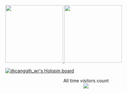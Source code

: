 <!---
███▒▒▒▒▒▒▒ load

canggihwr/canggihwr is a ✨ special ✨ repository because its `README.md` (this file) appears on your GitHub profile.
You can click the Preview link to take a look at your changes.

[![Canggih WR's GitHub stats](https://github-readme-stats.vercel.app/api?username=canggihwr&show_icons=true&theme=tokyonight&hide=issues)](https://github.com/canggihwr/github-readme-stats)
[![Top Langs](https://github-readme-stats.vercel.app/api/top-langs/?username=canggihwr&layout=compact&show_icons=true&theme=tokyonight&hide=html)](https://github.com/canggihwr/github-readme-stats)
--->

<p style="width: 100%;">
<a href="https://github.com/canggihwr">
  <img height="180em" src="https://github-readme-stats-eight-theta.vercel.app/api?username=canggihwr&show_icons=true&theme=tokyonight&include_all_commits=true&count_private=true"/>
  <img height="180em" src="https://github-readme-stats-eight-theta.vercel.app/api/top-langs/?username=canggihwr&layout=compact&langs_count=6&theme=tokyonight&hide=html"/>
</a>
</p>

[![@canggih_wr's Holopin board](https://holopin.me/canggih_wr)](https://holopin.io/@canggih_wr)

<p align="center"> 
  All time visitors count<br>
  <img src="https://profile-counter.glitch.me/canggihwr/count.svg" />
</p>

<!---
[![Canggih Wahyu Rinaldi's GitHub Activity Graph](https://activity-graph.herokuapp.com/graph?username=canggihwr&theme=rogue)](https://github.com/canggihwr)
--->
